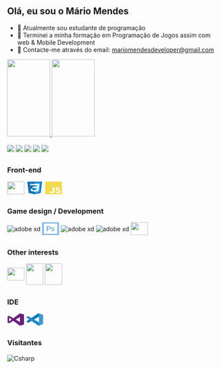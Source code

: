 ## Olá, eu sou o Mário Mendes

- 🔭 Atualmente sou estudante de programação
- 🌱 Terminei a minha formação em Programação de Jogos assim com web & Mobile Development
- 📧 Contacte-me através do email: mariomendesdeveloper@gmail.com

<div>
  <a href="https://github.com/CodingLabPT">
    <img height="180em" width="100em" src="https://github-readme-stats.vercel.app/api?username=CodingLabPT&show_icons=true&theme=dracula&include_all_commits=true&count_private=true">
    <img height="180em" width="100em" src="https://github-readme-stats.vercel.app/api/top-langs/?username=CodingLabPT&layout=compact&langs_count=16&theme=dracula">
</div><br>
  
<div>
  <a href="https://www.youtube.com/channel/UCHwd1L8VjBE1vCghynaZoqw" target="_blank"><img src="https://img.shields.io/badge/Youtube-FF0000?style=for-the-badge&logo=youtube&logoColor=white" target="_blank"></a>
  <a href="mailto:mariomendesdeveloper@gmail.com"><img src="https://img.shields.io/badge/-Gmail-f44336?style=for-the-badge&logo=gmail&logoColor=white" target="_blank"></a>
      <a href="https://sketchfab.com/mariomendesdeveloper"><img src="https://img.shields.io/badge/-Sketchfab-f44400?style=for-the-badge&logo=sketchfab&logoColor=white" target="_blank"></a>
        <a href="https://codinglabpt.itch.io/"><img src="https://img.shields.io/badge/-Itch.io-555555?style=for-the-badge&logo=itch.io&logoColor=white" target="_blank"></a>
  <a href="https://www.linkedin.com/in/mario-mendes-24457554/" target="_blank"><img src="https://img.shields.io/badge/-LinkedIn-%230077B5?style=for-the-badge&logo=linkedin&logoColor=white" target="_blank"></a>
</div>
  
##
  
<!-- Tecnologias -->  

  

<div style="display: inline_block">  

<h3> Front-end </h3>
<img align="center" src="https://cdn.jsdelivr.net/gh/devicons/devicon/icons/html5/html5-original.svg" height="30" width="40" />
<img align="center" alt="CSS" height="30" width="40" src="https://raw.githubusercontent.com/devicons/devicon/master/icons/css3/css3-original.svg">  
<img align="center" alt="Js" height="30" width="40" src="https://raw.githubusercontent.com/devicons/devicon/master/icons/javascript/javascript-plain.svg">  
  
## 

<h3> Game design / Development</h3>
<img align="center" alt="adobe xd" height="40" width="40" src="https://upload.wikimedia.org/wikipedia/commons/thumb/0/0c/Blender_logo_no_text.svg/640px-Blender_logo_no_text.svg.png">
<img align="center" alt="protoshop" height="30" width="40" src="https://raw.githubusercontent.com/devicons/devicon/9f4f5cdb393299a81125eb5127929ea7bfe42889/icons/photoshop/photoshop-line.svg">
<img align="center" alt="adobe xd" height="40" width="40" src="https://www.macupdate.com/images/icons512/18392.png">
<img align="center" alt="adobe xd" height="30" width="40" src="https://cdn.worldvectorlogo.com/logos/substance-painter.svg">
<img align="center" src="https://cdn.jsdelivr.net/gh/devicons/devicon/icons/csharp/csharp-original.svg" height="30" width="40"/>

##

<h3> Other interests </h3>  
<img align="center" src="https://cdn.jsdelivr.net/gh/devicons/devicon/icons/python/python-original.svg" height="30" width="40"/>
<img align="center" src="https://cdn.jsdelivr.net/gh/devicons/devicon/icons/php/php-original.svg" height="50" width="40"/>
<img align="center" src="https://cdn-icons-png.flaticon.com/512/226/226777.png" height="50" width="40"/>
  
##
  
<h3> IDE </h3>  
<img align="center" alt="Visual Studio" height="30" width="40" src="https://raw.githubusercontent.com/devicons/devicon/9f4f5cdb393299a81125eb5127929ea7bfe42889/icons/visualstudio/visualstudio-plain.svg">
<img align="center" alt="VS code" height="30" width="40" src="https://raw.githubusercontent.com/devicons/devicon/9f4f5cdb393299a81125eb5127929ea7bfe42889/icons/vscode/vscode-original.svg">

##  

 <!-- Contador de visitas -->

<h3> Visitantes </h3>  
<div>
<img align="center" alt="Csharp" height="30" width="150" src="https://komarev.com/ghpvc/?username=CodingLabPT&color=green" alt="CodingLabPT" /> <br>
</div>  
